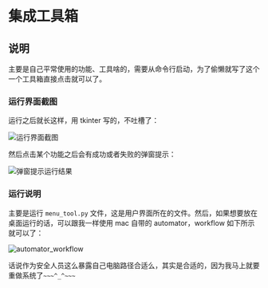 # 集成工具箱

## 说明

主要是自己平常使用的功能、工具啥的，需要从命令行启动，为了偷懒就写了这个一个工具箱直接点击就可以了。

### 运行界面截图

运行之后就长这样，用 tkinter 写的，不吐槽了：

![运行界面截图]()

然后点击某个功能之后会有成功或者失败的弹窗提示：

![弹窗提示运行结果]()

### 运行说明

主要是运行 `menu_tool.py` 文件，这是用户界面所在的文件。然后，如果想要放在桌面运行的话，可以跟我一样使用 mac 自带的 automator，workflow 如下所示就可以了：

![automator_workflow]()

话说作为安全人员这么暴露自己电脑路径合适么，其实是合适的，因为我马上就要重做系统了`~~~^_^~~~` 